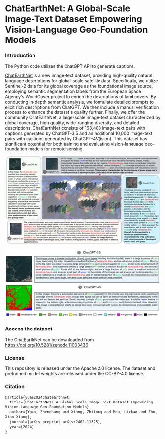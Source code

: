 # ChatEarthNet: A Global-Scale Image-Text Dataset Empowering Vision-Language Geo-Foundation Models
### Introduction
The Python code utilizes the ChatGPT API to generate captions.

[ChatEarthNet](https://arxiv.org/abs/2402.11325) is a new image-text dataset, providing high-quality natural language descriptions for global-scale satellite data. Specifically, we utilize Sentinel-2 data for its global coverage as the foundational image source, employing semantic segmentation labels from the European Space Agency's WorldCover project to enrich the descriptions of land covers. By conducting in-depth semantic analysis, we formulate detailed prompts to elicit rich descriptions from ChatGPT. We then include a manual verification process to enhance the dataset's quality further. Finally, we offer the community ChatEarthNet, a large-scale image-text dataset characterized by global coverage, high quality, wide-ranging diversity, and detailed descriptions. ChatEarthNet consists of 163,488 image-text pairs with captions generated by ChatGPT-3.5 and an additional 10,000 image-text pairs with captions generated by ChatGPT-4V(ision). This dataset has significant potential for both training and evaluating vision-language geo-foundation models for remote sensing. 

![Example Image](https://github.com/zhu-xlab/ChatEarthNet/blob/main/dataset_vis_1.png)

![Example Image](https://github.com/zhu-xlab/ChatEarthNet/blob/main/dataset_vis_2.png)

### Access the dataset
The ChatEarthNet can be downloaded from https://doi.org/10.5281/zenodo.11003436

### License
This repository is released under the Apache 2.0 license. The dataset and pretrained model weights are released under the CC-BY-4.0 license.


### Citation
```
@article{yuan2024chatearthnet,
  title={ChatEarthNet: A Global-Scale Image-Text Dataset Empowering Vision-Language Geo-Foundation Models},
  author={Yuan, Zhenghang and Xiong, Zhitong and Mou, Lichao and Zhu, Xiao Xiang},
  journal={arXiv preprint arXiv:2402.11325},
  year={2024}
}
```
